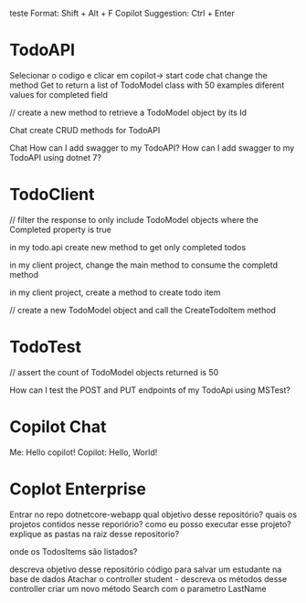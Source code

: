 teste
Format: Shift + Alt + F
Copilot Suggestion: Ctrl + Enter

# TodoAPI
Selecionar o codigo e clicar em copilot-> start code chat
change the method Get to return a list of TodoModel class with 50 examples 
diferent values for completed field

// create a new method to retrieve a TodoModel object by its Id

Chat
create CRUD methods for TodoAPI

Chat
How can I add swagger to my TodoAPI?
How can I add swagger to my TodoAPI using dotnet 7?

# TodoClient
// filter the response to only include TodoModel objects where the Completed property is true

in my todo.api create new method to get only completed todos

in my client project, change the main method to consume the completd method

in my client project, create a method to create todo item

// create a new TodoModel object and call the CreateTodoItem method


# TodoTest
// assert the count of TodoModel objects returned is 50

How can I test the POST and PUT endpoints of my TodoApi using MSTest?


# Copilot Chat
Me: Hello copilot!
Copilot: Hello, World!


# Coplot Enterprise
Entrar no repo dotnetcore-webapp
qual objetivo desse repositório?
quais os projetos contidos nesse reporiório?
como eu posso executar esse projeto?
explique as pastas na raiz desse repositorio?

onde os TodosItems são listados?




descreva objetivo desse repositório
código para salvar um estudante na base de dados
Atachar o controller student - descreva os métodos desse controller
criar um novo método Search com o parametro LastName





